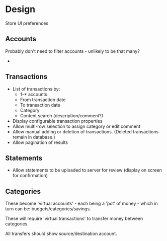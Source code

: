 # Design

Store UI preferences

## Accounts

Probably don't need to filter accounts - unlikely to be that many?

- 

## Transactions

- List of transactions by:
    - 1-* accounts
    - From transaction date
    - To transaction date
    - Category  
    - Content search (description/comment?)
- Display configurable transaction properties
- Allow multi-row selection to assign category or edit comment
- Allow manual adding or deletion of transactions. (Deleted transactions remain in database.)
- Allow pagination of results

## Statements

- Allow statements to be uploaded to server for review (display on screen for confirmation)

## Categories

These become 'virtual accounts' - each being a 'pot' of money - which in turn can be: budgets/categories/savings.

These will require 'virtual transactions' to transfer money between categories.

All transfers should show source/destination account.